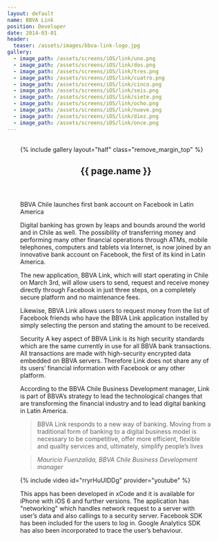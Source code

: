 ```yaml
---
layout: default
name: BBVA Link
position: Developer
date: 2014-03-01
header:
  teaser: /assets/images/bbva-link-logo.jpg
gallery:
  - image_path: /assets/screens/iOS/link/uno.png
  - image_path: /assets/screens/iOS/link/dos.png
  - image_path: /assets/screens/iOS/link/tres.png
  - image_path: /assets/screens/iOS/link/cuatro.png
  - image_path: /assets/screens/iOS/link/cinco.png
  - image_path: /assets/screens/iOS/link/seis.png
  - image_path: /assets/screens/iOS/link/siete.png
  - image_path: /assets/screens/iOS/link/ocho.png
  - image_path: /assets/screens/iOS/link/nueve.png
  - image_path: /assets/screens/iOS/link/diez.png
  - image_path: /assets/screens/iOS/link/once.png  
---
```


<div id="main" role="main">    
      <meta itemprop="headline" content="{{ page.name }}"/>
      <meta itemprop="description" content="{{ page.header.description }}"/>
      <div class="page__inner-wrap" style="margin: 30px;">
      <div class="project-container left">
        <section class="page__content" itemprop="text">
             {% include gallery layout="half" class="remove_margin_top" %}
         </section>
      </div>
      <div class="project-container right">        
        <section class="page__content" itemprop="text">
        <header>
          <h1 id="page-title" class="page__title" itemprop="headline">{{ page.name }}</h1>
        </header>
            <p>BBVA Chile launches first bank account on Facebook in Latin America</p>
            <p>Digital banking has grown by leaps and bounds around the world and in Chile as well. The possibility of transferring money and performing many other financial operations through ATMs, mobile telephones, computers and tablets via Internet, is now joined by an innovative bank account on Facebook, the first of its kind in Latin America.</p>
            <p>The new application, BBVA Link, which will start operating in Chile on March 3rd, will allow users to send, request and receive money directly through Facebook in just three steps, on a completely secure platform and no maintenance fees.</p>
            <p>Likewise, BBVA Link allows users to request money from the list of Facebook friends who have the BBVA Link application installed by simply selecting the person and stating the amount to be received.</p>
            <p>Security A key aspect of BBVA Link is its high security standards which are the same currently in use for all BBVA bank transactions. All transactions are made with high-security encrypted data embedded on BBVA servers. Therefore Link does not share any of its users’ financial information with Facebook or any other platform.</p>            
            <p>According to the BBVA Chile Business Development manager, Link is part of BBVA’s strategy to lead the technological changes that are transforming the financial industry and to lead digital banking in Latin America.</p>
            <blockquote>
            BBVA Link responds to a new way of banking. Moving from a traditional form of banking to a digital business model is necessary to be competitive, offer more efficient, flexible and quality services and, ultimately, simplify people’s lives</blockquote>
            <blockquote>
                <p><cite>Mauricio Fuenzalida, BBVA Chile Business Development manager</cite></p>
            </blockquote>
            {% include video id="rryrHuUIDDg" provider="youtube" %}
            <p>This apps has been developed in xCode and it  is available for iPhone with iOS 6 and further versions. The application has "networking" which handles network request to a server with user’s data and also callings to a security server. Facebook SDK has been included for the users to log in. Google Analytics SDK has also been incorporated to trace the user’s behaviour.</p>
        </section>         
         </div>
       </div>       
</div>